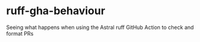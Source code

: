 # ruff-gha-behaviour
Seeing what happens when using the Astral ruff GitHub Action to check and format PRs
